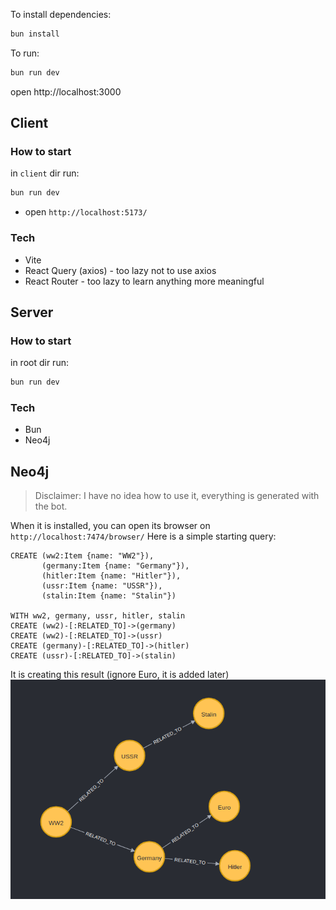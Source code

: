 To install dependencies:

```sh
bun install
```

To run:

```sh
bun run dev
```

open http://localhost:3000

## Client

### How to start

in `client` dir run:

```bash
bun run dev
```

- open `http://localhost:5173/`

### Tech

- Vite
- React Query (axios) - too lazy not to use axios
- React Router - too lazy to learn anything more meaningful

## Server

### How to start

in root dir run:

```bash
bun run dev
```

### Tech

- Bun
- Neo4j

## Neo4j

> Disclaimer: I have no idea how to use it, everything is generated with the bot.

When it is installed, you can open its browser on `http://localhost:7474/browser/`
Here is a simple starting query:

```cypher
CREATE (ww2:Item {name: "WW2"}),
       (germany:Item {name: "Germany"}),
       (hitler:Item {name: "Hitler"}),
       (ussr:Item {name: "USSR"}),
       (stalin:Item {name: "Stalin"})

WITH ww2, germany, ussr, hitler, stalin
CREATE (ww2)-[:RELATED_TO]->(germany)
CREATE (ww2)-[:RELATED_TO]->(ussr)
CREATE (germany)-[:RELATED_TO]->(hitler)
CREATE (ussr)-[:RELATED_TO]->(stalin)
```

It is creating this result (ignore Euro, it is added later)
![Alt text](static/neo4j_simple.png)
